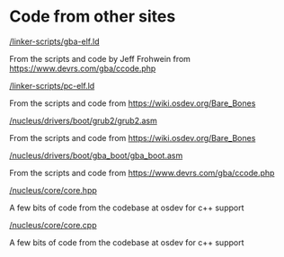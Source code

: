 # Code from other sites

[/linker-scripts/gba-elf.ld](https://github.com/tsuki-superior/tsos-nucleus/blob/master/linker-scripts/gba-elf.ld)

From the scripts and code by Jeff Frohwein from https://www.devrs.com/gba/ccode.php

[/linker-scripts/pc-elf.ld](https://github.com/tsuki-superior/tsos-nucleus/blob/master/linker-scripts/pc-elf.ld)

From the scripts and code from https://wiki.osdev.org/Bare_Bones

[/nucleus/drivers/boot/grub2/grub2.asm](https://github.com/tsuki-superior/tsos-nucleus/blob/master/nucleus/drivers/boot/grub2/grub2.asm)

From the scripts and code from https://wiki.osdev.org/Bare_Bones

[/nucleus/drivers/boot/gba_boot/gba_boot.asm](https://github.com/tsuki-superior/tsos-nucleus/blob/master/nucleus/drivers/boot/gba_boot/gba_boot.asm)

From the scripts and code from https://www.devrs.com/gba/ccode.php

[/nucleus/core/core.hpp](https://github.com/tsuki-superior/tsos-nucleus/blob/master/nucleus/core/core.hpp)

A few bits of code from the codebase at osdev for c++ support

[/nucleus/core/core.cpp](https://github.com/tsuki-superior/tsos-nucleus/blob/master/nucleus/core/core.cpp)

A few bits of code from the codebase at osdev for c++ support